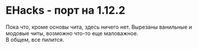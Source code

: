 # EHacks - порт на 1.12.2
Пока что, кроме основы чита, здесь ничего нет. Вырезаны ванильные и модовые читы, возможно что-то еще маловажное. \
В общем, все пилится. 
